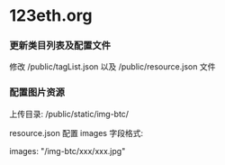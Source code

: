 # 123eth.org

### 更新类目列表及配置文件

修改 /public/tagList.json 以及 /public/resource.json 文件

### 配置图片资源

上传目录: /public/static/img-btc/

resource.json 配置 images 字段格式:

images: "/img-btc/xxx/xxx.jpg"
